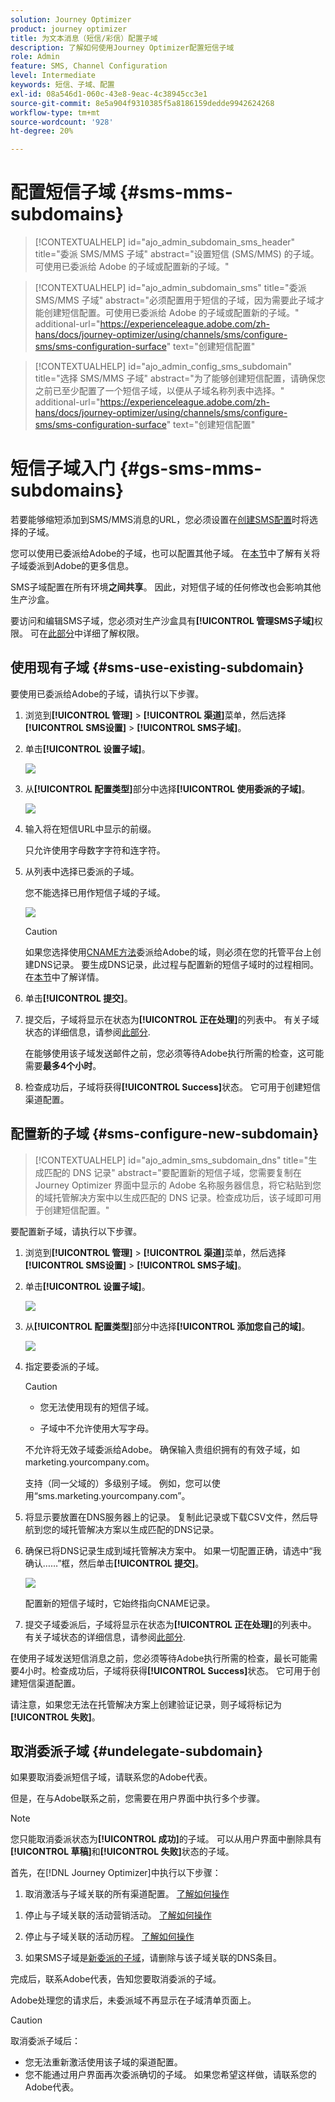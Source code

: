 ```yaml
---
solution: Journey Optimizer
product: journey optimizer
title: 为文本消息（短信/彩信）配置子域
description: 了解如何使用Journey Optimizer配置短信子域
role: Admin
feature: SMS, Channel Configuration
level: Intermediate
keywords: 短信、子域、配置
exl-id: 08a546d1-060c-43e8-9eac-4c38945cc3e1
source-git-commit: 8e5a904f9310385f5a8186159dedde9942624268
workflow-type: tm+mt
source-wordcount: '928'
ht-degree: 20%

---
```


# 配置短信子域 {#sms-mms-subdomains}

>[!CONTEXTUALHELP]
>id="ajo_admin_subdomain_sms_header"
>title="委派 SMS/MMS 子域"
>abstract="设置短信 (SMS/MMS) 的子域。可使用已委派给 Adobe 的子域或配置新的子域。"

>[!CONTEXTUALHELP]
>id="ajo_admin_subdomain_sms"
>title="委派 SMS/MMS 子域"
>abstract="必须配置用于短信的子域，因为需要此子域才能创建短信配置。可使用已委派给 Adobe 的子域或配置新的子域。"
>additional-url="https://experienceleague.adobe.com/zh-hans/docs/journey-optimizer/using/channels/sms/configure-sms/sms-configuration-surface" text="创建短信配置"

>[!CONTEXTUALHELP]
>id="ajo_admin_config_sms_subdomain"
>title="选择 SMS/MMS 子域"
>abstract="为了能够创建短信配置，请确保您之前已至少配置了一个短信子域，以便从子域名称列表中选择。"
>additional-url="https://experienceleague.adobe.com/zh-hans/docs/journey-optimizer/using/channels/sms/configure-sms/sms-configuration-surface" text="创建短信配置"

# 短信子域入门 {#gs-sms-mms-subdomains}

若要能够缩短添加到SMS/MMS消息的URL，您必须设置在[创建SMS配置](sms-configuration.md#message-preset-sms)时将选择的子域。

您可以使用已委派给Adobe的子域，也可以配置其他子域。 在[本节](../configuration/delegate-subdomain.md)中了解有关将子域委派到Adobe的更多信息。

SMS子域配置在所有环境&#x200B;**之间共享**。 因此，对短信子域的任何修改也会影响其他生产沙盒。

要访问和编辑SMS子域，您必须对生产沙盒具有&#x200B;**[!UICONTROL 管理SMS子域]**&#x200B;权限。 可在[此部分](../administration/high-low-permissions.md)中详细了解权限。

## 使用现有子域 {#sms-use-existing-subdomain}

要使用已委派给Adobe的子域，请执行以下步骤。

1. 浏览到&#x200B;**[!UICONTROL 管理]** > **[!UICONTROL 渠道]**&#x200B;菜单，然后选择&#x200B;**[!UICONTROL SMS设置]** > **[!UICONTROL SMS子域]**。

1. 单击&#x200B;**[!UICONTROL 设置子域]**。

   ![](assets/sms_set-up-subdomain.png)

1. 从&#x200B;**[!UICONTROL 配置类型]**&#x200B;部分中选择&#x200B;**[!UICONTROL 使用委派的子域]**。

   ![](assets/sms_use-delegated-subdomain.png)

1. 输入将在短信URL中显示的前缀。

   只允许使用字母数字字符和连字符。

1. 从列表中选择已委派的子域。

   您不能选择已用作短信子域的子域。

   <!--Capital letters are not allowed in subdomains. TBC by PM-->

   ![](assets/sms_prefix-and-subdomain.png)

   <!--Note that you cannot use multiple delegated subdomains of the same parent domain. For example, if 'marketing1.yourcompany.com' is already delegated to Adobe for your SMS messages, you will not be able to use 'marketing2.yourcompany.com'. However, multi-level subdomains being supported for SMS, you may proceed using a subdomain of 'marketing1.yourcompany.com' (such as 'email.marketing1.yourcompany.com'), or a different parent domain.-->

   >[!CAUTION]
   >
   >如果您选择使用[CNAME方法](../configuration/delegate-subdomain.md#cname-subdomain-delegation)委派给Adobe的域，则必须在您的托管平台上创建DNS记录。 要生成DNS记录，此过程与配置新的短信子域时的过程相同。 在[本节](#sms-configure-new-subdomain)中了解详情。

1. 单击&#x200B;**[!UICONTROL 提交]**。

1. 提交后，子域将显示在状态为&#x200B;**[!UICONTROL 正在处理]**&#x200B;的列表中。 有关子域状态的详细信息，请参阅[此部分](../configuration/about-subdomain-delegation.md#access-delegated-subdomains).<!--Same statuses?-->

   在能够使用该子域发送邮件之前，您必须等待Adobe执行所需的检查，这可能需要&#x200B;**最多4个小时**。<!--Learn more in [this section](delegate-subdomain.md#subdomain-validation).-->

1. 检查成功后，子域将获得&#x200B;**[!UICONTROL Success]**&#x200B;状态。 它可用于创建短信渠道配置。

## 配置新的子域 {#sms-configure-new-subdomain}

>[!CONTEXTUALHELP]
>id="ajo_admin_sms_subdomain_dns"
>title="生成匹配的 DNS 记录"
>abstract="要配置新的短信子域，您需要复制在 Journey Optimizer 界面中显示的 Adobe 名称服务器信息，将它粘贴到您的域托管解决方案中以生成匹配的 DNS 记录。检查成功后，该子域即可用于创建短信配置。"

要配置新子域，请执行以下步骤。

1. 浏览到&#x200B;**[!UICONTROL 管理]** > **[!UICONTROL 渠道]**&#x200B;菜单，然后选择&#x200B;**[!UICONTROL SMS设置]** > **[!UICONTROL SMS子域]**。

1. 单击&#x200B;**[!UICONTROL 设置子域]**。

   ![](assets/sms_set-up-subdomain.png)

1. 从&#x200B;**[!UICONTROL 配置类型]**&#x200B;部分中选择&#x200B;**[!UICONTROL 添加您自己的域]**。

   ![](assets/sms_add-your-own-subdomain.png)

1. 指定要委派的子域。

   >[!CAUTION]
   >
   >* 您无法使用现有的短信子域。
   >
   >* 子域中不允许使用大写字母。

   不允许将无效子域委派给Adobe。 确保输入贵组织拥有的有效子域，如marketing.yourcompany.com。

   支持（同一父域的）多级别子域。 例如，您可以使用“sms.marketing.yourcompany.com”。

1. 将显示要放置在DNS服务器上的记录。 复制此记录或下载CSV文件，然后导航到您的域托管解决方案以生成匹配的DNS记录。

1. 确保已将DNS记录生成到域托管解决方案中。 如果一切配置正确，请选中“我确认……”框，然后单击&#x200B;**[!UICONTROL 提交]**。

   ![](assets/sms_add-your-own-subdomain-confirm.png)

   配置新的短信子域时，它始终指向CNAME记录。

1. 提交子域委派后，子域将显示在状态为&#x200B;**[!UICONTROL 正在处理]**&#x200B;的列表中。 有关子域状态的详细信息，请参阅[此部分](../configuration/about-subdomain-delegation.md#access-delegated-subdomains).<!--Same statuses?-->

在使用子域发送短信消息之前，您必须等待Adobe执行所需的检查，最长可能需要4小时。<!--Learn more in [this section](#subdomain-validation).-->检查成功后，子域将获得&#x200B;**[!UICONTROL Success]**&#x200B;状态。 它可用于创建短信渠道配置。

请注意，如果您无法在托管解决方案上创建验证记录，则子域将标记为&#x200B;**[!UICONTROL 失败]**。

## 取消委派子域 {#undelegate-subdomain}

如果要取消委派短信子域，请联系您的Adobe代表。

但是，在与Adobe联系之前，您需要在用户界面中执行多个步骤。

>[!NOTE]
>
>您只能取消委派状态为&#x200B;**[!UICONTROL 成功]**&#x200B;的子域。 可以从用户界面中删除具有&#x200B;**[!UICONTROL 草稿]**&#x200B;和&#x200B;**[!UICONTROL 失败]**&#x200B;状态的子域。

首先，在[!DNL Journey Optimizer]中执行以下步骤：

1. 取消激活与子域关联的所有渠道配置。 [了解如何操作](../configuration/channel-surfaces.md#deactivate-a-surface)

<!--
1. If the SMS subdomain is using an email subdomain that was [already delegated](#lp-use-existing-subdomain) to Adobe, undelegate the email subdomain. [Learn how](../configuration/delegate-subdomain.md#undelegate-subdomain)-->

1. 停止与子域关联的活动营销活动。 [了解如何操作](../campaigns/modify-stop-campaign.md#stop)

1. 停止与子域关联的活动历程。 [了解如何操作](../building-journeys/end-journey.md#stop-journey)

1. 如果SMS子域是[新委派的子域](#sms-configure-new-subdomain)，请删除与该子域关联的DNS条目。

完成后，联系Adobe代表，告知您要取消委派的子域。

Adobe处理您的请求后，未委派域不再显示在子域清单页面上。

>[!CAUTION]
>
>取消委派子域后：
>
>   * 您无法重新激活使用该子域的渠道配置。
>   * 您不能通过用户界面再次委派确切的子域。 如果您希望这样做，请联系您的Adobe代表。
